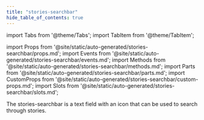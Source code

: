 ```yaml
---
title: "stories-searchbar"
hide_table_of_contents: true
---
```

import Tabs from '@theme/Tabs';
import TabItem from '@theme/TabItem';

import Props from '@site/static/auto-generated/stories-searchbar/props.md';
import Events from '@site/static/auto-generated/stories-searchbar/events.md';
import Methods from '@site/static/auto-generated/stories-searchbar/methods.md';
import Parts from '@site/static/auto-generated/stories-searchbar/parts.md';
import CustomProps from '@site/static/auto-generated/stories-searchbar/custom-props.md';
import Slots from '@site/static/auto-generated/stories-searchbar/slots.md';





The stories-searchbar is a text field with an icon that can be used to search through stories.

  
<Props />
<Events />
<Methods />
<Parts />
<CustomProps />
<Slots />